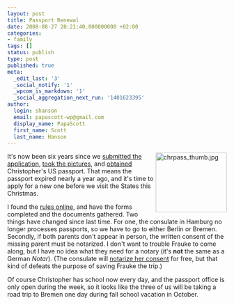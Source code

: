 ```yaml
---
layout: post
title: Passport Renewal
date: 2008-08-27 20:21:40.000000000 +02:00
categories:
- family
tags: []
status: publish
type: post
published: true
meta:
  _edit_last: '3'
  _social_notify: '1'
  _wpcom_is_markdown: '1'
  _social_aggregation_next_run: '1401623395'
author:
  login: shanson
  email: papascott-wp@gmail.com
  display_name: PapaScott
  first_name: Scott
  last_name: Hanson
---
```

<p><a href="/archives/2002/11/02/one-of-us-now/"><img src="https://res.cloudinary.com/papascott/image/upload/wordpress/wp-content/uploads/2008/08/chrpass-thumb.jpg" alt="chrpass_thumb.jpg" border="0" width="163" height="137" align="right" /></a>It's now been six years since we <a href="/archives/2002/10/02/our-visit-to-the-consulate/">submitted the application</a>, <a href="/archives/2002/10/15/pictures-for-the-passport/">took the pictures</a>, and <a href="/archives/2002/11/02/one-of-us-now/">obtained</a> Christopher's US passport. That means the passport expired nearly a year ago, and it's time to apply for a new one before we visit the States this Christmas.</p>
<p>I found the <a href="http://germany.usembassy.gov/germany/services/passport_issuance.html">rules online</a>, and have the forms completed and the documents gathered. Two things have changed since last time. For one, the consulate in Hamburg no longer processes passports, so we have to go to either Berlin or Bremen. Secondly, if both parents don't appear in person, the written consent of the missing parent must be notarized. I don't want to trouble Frauke to come along, but I have no idea what they need for a notary (it's <strong>not</strong> the same as a German <em>Notar</em>).  (The consulate will <a href="http://germany.usembassy.gov/germany/services/notarial_services.html">notarize her consent</a> for free, but that kind of defeats the purpose of saving Frauke the trip.)</p>
<p>Of course Christopher has school now every day, and the passport office is only open during the week, so it looks like the three of us will be taking a road trip to Bremen one day during fall school vacation in October.</p>
